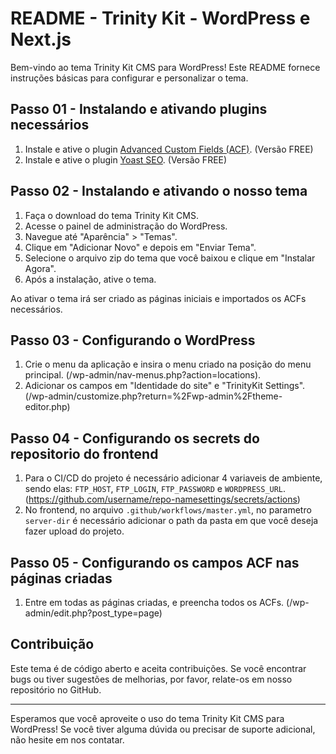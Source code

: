# README - Trinity Kit - WordPress e Next.js

Bem-vindo ao tema Trinity Kit CMS para WordPress! Este README fornece instruções básicas para configurar e personalizar o tema.

## Passo 01 - Instalando e ativando plugins necessários

1. Instale e ative o plugin [Advanced Custom Fields (ACF)](https://br.wordpress.org/plugins/advanced-custom-fields/). (Versão FREE)
2. Instale e ative o plugin [Yoast SEO](https://br.wordpress.org/plugins/wordpress-seo/). (Versão FREE)

## Passo 02 - Instalando e ativando o nosso tema

1. Faça o download do tema Trinity Kit CMS.
2. Acesse o painel de administração do WordPress.
3. Navegue até "Aparência" > "Temas".
4. Clique em "Adicionar Novo" e depois em "Enviar Tema".
5. Selecione o arquivo zip do tema que você baixou e clique em "Instalar Agora".
6. Após a instalação, ative o tema.

Ao ativar o tema irá ser criado as páginas iniciais e importados os ACFs necessários.

## Passo 03 - Configurando o WordPress

1. Crie o menu da aplicação e insira o menu criado na posição do menu principal. (/wp-admin/nav-menus.php?action=locations).
2. Adicionar os campos em "Identidade do site" e "TrinityKit Settings". (/wp-admin/customize.php?return=%2Fwp-admin%2Ftheme-editor.php)

## Passo 04 - Configurando os secrets do repositorio do frontend

1. Para o CI/CD do projeto é necessário adicionar 4 variaveis de ambiente, sendo elas: ```FTP_HOST```, ```FTP_LOGIN```, ```FTP_PASSWORD``` e ```WORDPRESS_URL```. (https://github.com/username/repo-namesettings/secrets/actions)
2. No frontend, no arquivo ```.github/workflows/master.yml```, no parametro ```server-dir``` é necessário adicionar o path da pasta em que você deseja fazer upload do projeto. 

## Passo 05 - Configurando os campos ACF nas páginas criadas

1. Entre em todas as páginas criadas, e preencha todos os ACFs. (/wp-admin/edit.php?post_type=page)



## Contribuição

Este tema é de código aberto e aceita contribuições. Se você encontrar bugs ou tiver sugestões de melhorias, por favor, relate-os em nosso repositório no GitHub.

---

Esperamos que você aproveite o uso do tema Trinity Kit CMS para WordPress! Se você tiver alguma dúvida ou precisar de suporte adicional, não hesite em nos contatar.
